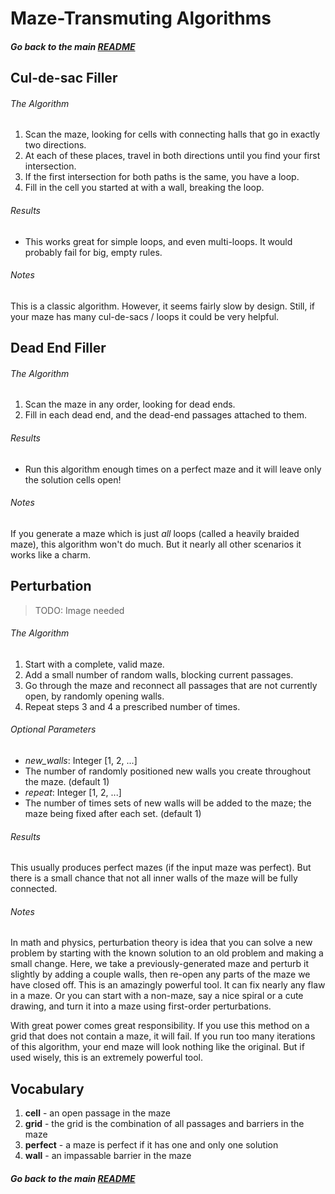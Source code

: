 # Maze-Transmuting Algorithms

##### Go back to the main [README](../README.md)


## Cul-de-sac Filler

###### The Algorithm

1. Scan the maze, looking for cells with connecting halls that go in exactly two directions.
2. At each of these places, travel in both directions until you find your first intersection.
3. If the first intersection for both paths is the same, you have a loop.
4. Fill in the cell you started at with a wall, breaking the loop.

###### Results

* This works great for simple loops, and even multi-loops. It would probably fail for big, empty rules.

###### Notes

This is a classic algorithm. However, it seems fairly slow by design. Still, if your maze has many cul-de-sacs / loops it could be very helpful.


## Dead End Filler

###### The Algorithm

1. Scan the maze in any order, looking for dead ends.
2. Fill in each dead end, and the dead-end passages attached to them.

###### Results

* Run this algorithm enough times on a perfect maze and it will leave only the solution cells open!

###### Notes

If you generate a maze which is just *all* loops (called a heavily braided maze), this algorithm won't do much. But it nearly all other scenarios it works like a charm.


## Perturbation

> TODO: Image needed

###### The Algorithm

1. Start with a complete, valid maze.
2. Add a small number of random walls, blocking current passages.
3. Go through the maze and reconnect all passages that are not currently open, by randomly opening walls.
4. Repeat steps 3 and 4 a prescribed number of times.

###### Optional Parameters

* *new_walls*: Integer [1, 2, ...]
 * The number of randomly positioned new walls you create throughout the maze. (default 1)
* *repeat*: Integer [1, 2, ...]
 * The number of times sets of new walls will be added to the maze; the maze being fixed after each set. (default 1)

###### Results

This usually produces perfect mazes (if the input maze was perfect). But there is a small chance that not all inner walls of the maze will be fully connected.

###### Notes

In math and physics, perturbation theory is idea that you can solve a new problem by starting with the known solution to an old problem and making a small change. Here, we take a previously-generated maze and perturb it slightly by adding a couple walls, then re-open any parts of the maze we have closed off. This is an amazingly powerful tool. It can fix nearly any flaw in a maze. Or you can start with a non-maze, say a nice spiral or a cute drawing, and turn it into a maze using first-order perturbations.

With great power comes great responsibility. If you use this method on a grid that does not contain a maze, it will fail. If you run too many iterations of this algorithm, your end maze will look nothing like the original. But if used wisely, this is an extremely powerful tool.


## Vocabulary

1. __cell__ - an open passage in the maze
2. __grid__ - the grid is the combination of all passages and barriers in the maze
3. __perfect__ - a maze is perfect if it has one and only one solution
4. __wall__ - an impassable barrier in the maze


##### Go back to the main [README](../README.md)
